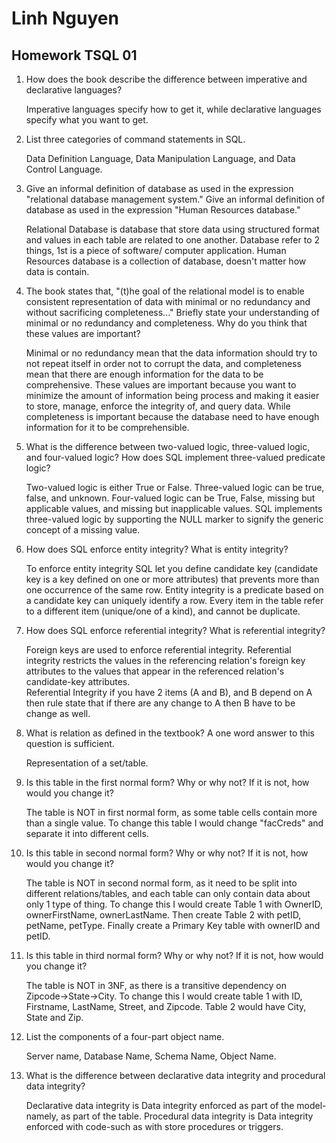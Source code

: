 # Linh Nguyen
## Homework TSQL 01

1. How does the book describe the difference between imperative and declarative languages?  

	Imperative languages specify how to get it, while declarative languages specify what you want to get. 

2. List three categories of command statements in SQL. 

	Data Definition Language, Data Manipulation Language, and Data Control Language. 

3. Give an informal definition of database as used in the expression "relational database management system." Give an informal definition of database as used in the expression "Human Resources database." 

	Relational Database is database that store data using structured format and values in each table are related to one another.  Database refer to 2 things, 1st is a piece of software/ computer application. Human Resources database is a collection of database, doesn't matter how data is contain. 

4. The book states that, "(t)he goal of the relational model is to enable consistent representation of data with minimal or no redundancy and without sacrificing completeness..." Briefly state your understanding of minimal or no redundancy and completeness. Why do you think that these values are important? 

	Minimal or no redundancy mean that the data information should try to not repeat itself in order not to corrupt the data, and completeness mean that there are enough information for the data to be comprehensive. These values are important because you want to minimize the amount of information being process and making it easier to store, manage, enforce the integrity of, and query data. While completeness is important because the database need to have enough information for it to be comprehensible.  

5. What is the difference between two-valued logic, three-valued logic, and four-valued logic? How does SQL implement three-valued predicate logic? 

	Two-valued logic is either True or False. Three-valued logic can be true, false, and unknown. Four-valued logic can be True, False, missing but applicable values, and missing but inapplicable values.  SQL implements three-valued logic by supporting the NULL marker to signify the generic concept of a missing value. 

6. How does SQL enforce entity integrity? What is entity integrity? 

	To enforce entity integrity SQL let you define candidate key (candidate key is a key defined on one or more attributes) that prevents more than one occurrence of the same row. Entity integrity is a predicate based on a candidate key can uniquely identify a row. Every item in the table refer to a different item (unique/one of a kind), and cannot be duplicate.  

7. How does SQL enforce referential integrity? What is referential integrity? 

	Foreign keys are used to enforce referential integrity. Referential integrity restricts the values in the referencing relation's foreign key attributes to the values that appear in the referenced relation's candidate-key attributes.  
	Referential Integrity if you have 2 items (A and B), and B depend on A then rule state that if there are any change to A then B have to be change as well.  

8. What is relation as defined in the textbook? A one word answer to this question is sufficient. 

	Representation of a set/table.  

9. Is this table in the first normal form? Why or why not? If it is not, how would you change it? 

	The table is NOT in first normal form, as some table cells contain more than a single value.  To change this table I would change "facCreds" and separate it into different cells. 

10. Is this table in second normal form? Why or why not? If it is not, how would you change it? 

	The table is NOT in second normal form, as it need to be split into different relations/tables, and each table can only contain data about only 1 type of thing. To change this I would create Table 1 with OwnerID, ownerFirstName, ownerLastName. Then create Table 2 with petID, petName, petType. Finally create a Primary Key table with ownerID and petID. 

11. Is this table in third normal form? Why or why not? If it is not, how would you change it? 

	The table is NOT in 3NF, as there is a transitive dependency on Zipcode->State->City. To change this I would create table 1 with ID, Firstname, LastName, Street, and Zipcode. Table 2 would have City, State and Zip. 

12. List the components of a four-part object name. 

	Server name, Database Name, Schema Name, Object Name. 

13. What is the difference between declarative data integrity and procedural data integrity? 

	Declarative data integrity is Data integrity enforced as part of the model-namely, as part of the table. Procedural data integrity is Data integrity enforced with code-such as with store procedures or triggers. 

 